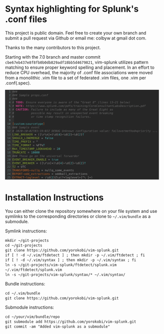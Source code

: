 Syntax highlighting for Splunk's .conf files
=============

This project is public domain. Feel free to create your own branch and submit a pull request via Github or email me: colbyw at gmail dot com.

Thanks to the many contributors to this project.

Starting with the 7.0 branch and master commit `cbe67eb437e8f8fb0b0db829adf18bb5d4679821`, vim-splunk utilizes pattern matching to ensure proper keyword spelling and placement. In an effort to reduce CPU overhead, the majority of .conf file associations were moved from a monolithic .vim file to a set of federated .vim files, one .vim per .conf(.spec).

![props.conf example with solarized colour scheme](sample_props_conf.png)

Installation Instructions
=============

You can either clone the repository somewhere on your file system and use symlinks to the corresponding directories or clone to `~/.vim/bundle` as a submodule.

Symlink instructions:
```
mkdir ~/git-projects
cd ~/git-projects
git clone https://github.com/yorokobi/vim-splunk.git
if [ ! -d ~/.vim/ftdetect ] ; then mkdir -p ~/.vim/ftdetect ; fi
if [ ! -d ~/.vim/syntax ] ; then mkdir -p ~/.vim/syntax ; fi
ln -s ~/git-projects/vim-splunk/ftdetect/splunk.vim ~/.vim/ftdetect/splunk.vim
ln -s ~/git-projects/vim-splunk/syntax/* ~/.vim/syntax/
```
Bundle instructions:
```
cd ~/.vim/bundle
git clone https://github.com/yorokobi/vim-splunk.git
```
Submodule instructions:
```
cd ~/your/vim/bundle/repo
git submodule add https://github.com/yorokobi/vim-splunk.git
git commit -am "Added vim-splunk as a submodule"
```
